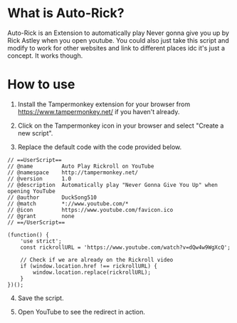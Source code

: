 # What is Auto-Rick?
Auto-Rick is an Extension to automatically play Never gonna give you up by Rick Astley when you open youtube. You could also just take this script and modify to work for other websites and link to different places idc it's just a concept. It works though.

# How to use

1. Install the Tampermonkey extension for your browser from https://www.tampermonkey.net/ if you haven't already.

2. Click on the Tampermonkey icon in your browser and select "Create a new script".

3. Replace the default code with the code provided below.

```Greasemonkey
// ==UserScript==
// @name         Auto Play Rickroll on YouTube
// @namespace    http://tampermonkey.net/
// @version      1.0
// @description  Automatically play "Never Gonna Give You Up" when opening YouTube
// @author       DuckSong510
// @match        *://www.youtube.com/*
// @icon         https://www.youtube.com/favicon.ico
// @grant        none
// ==/UserScript==

(function() {
    'use strict';
    const rickrollURL = 'https://www.youtube.com/watch?v=dQw4w9WgXcQ';

    // Check if we are already on the Rickroll video
    if (window.location.href !== rickrollURL) {
        window.location.replace(rickrollURL);
    }
})();
```

4. Save the script.

5. Open YouTube to see the redirect in action.
